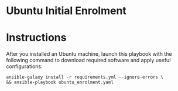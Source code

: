 # Ubuntu Initial Enrolment
# Instructions
After you installed an Ubuntu machine, launch this playbook with the following command to download required software and apply useful configurations:
```console
ansible-galaxy install -r requirements.yml --ignore-errors \
&& ansible-playbook ubuntu_enrolment.yaml
```



